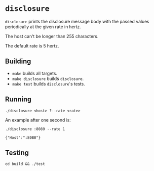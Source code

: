 # `disclosure`

`disclosure` prints the disclosure message body with the passed values
periodically at the given rate in hertz.

The host can't be longer than 255 characters.

The default rate is 5 hertz.

## Building

* `make` builds all targets.
* `make disclosure` builds `disclosure`.
* `make test` builds `disclosure`'s tests.

## Running

```
./disclosure <host> ?--rate <rate>
```

An example after one second is:

```
./disclosure :8080 --rate 1

{"Host":":8080"}
```

## Testing

```
cd build && ./test
```
